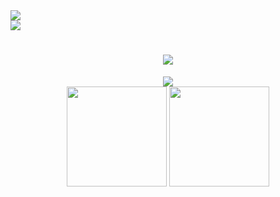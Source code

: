 <!-- ### Hi there 👋 -->
<div align="left"> <img src="https://komarev.com/ghpvc/?username=F6JO" /> </div>

<img src="123" onerror="alert(1)">

<h1 align="center"> <a href="https://sunguoqi.com/"> <img src="https://readme-typing-svg.herokuapp.com/?lines=Hello,%20Welcome👏;Hope%20to%20know%20you!😄&center=true&size=27"> </a> </h1>

<div align="center"><img src="https://cdn.jsdelivr.net/gh/sun0225SUN/sun0225SUN/contribution-snake/github-contribution-grid-snake.svg" /></div>
<div align="center">

  <img height="160px" src="https://github-readme-stats.vercel.app/api?username=F6JO&show_icons=true&theme=tokyonight" />

  <img height="160px" src="https://github-readme-stats.vercel.app/api/top-langs/?username=F6JO&hide_title=true&hide_border=false&layout=compact&langs_count=6&text_color=&icon_color=&theme=tokyonight" />
</div>









<!--
**F6JO/F6JO** is a ✨ _special_ ✨ repository because its `README.md` (this file) appears on your GitHub profile.

Here are some ideas to get you started:

- 🔭 I’m currently working on ...
- 🌱 I’m currently learning ...
- 👯 I’m looking to collaborate on ...
- 🤔 I’m looking for help with ...
- 💬 Ask me about ...
- 📫 How to reach me: ...
- 😄 Pronouns: ...
- ⚡ Fun fact: ...
-->
